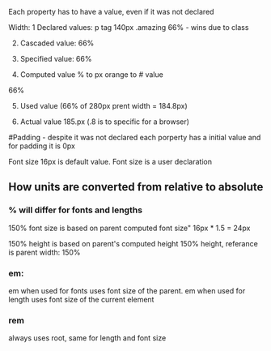 Each property has to have a value, even if it was not declared

Width:
1 Declared values:
p tag 140px
.amazing 66% - wins due to class

2. Cascaded value:
   66%

3. Specified value:
   66%

4. Computed value
   % to px
   orange to # value

66%

5. Used value
   (66% of 280px prent width = 184.8px)

6. Actual value
   185.px (.8 is to specific for a browser)

#Padding - despite it was not declared each porperty has a initial value and for padding it is 0px

Font size
16px is default value.
Font size is a user declaration

## How units are converted from relative to absolute

### % will differ for fonts and lengths

150% font size is based on parent computed font size" 16px \* 1.5 = 24px

150% height is based on parent's computed height
150% height, referance is parent width: 150%

### em:

em when used for fonts uses font size of the parent.
em when used for length uses font size of the current element

### rem

always uses root, same for length and font size
